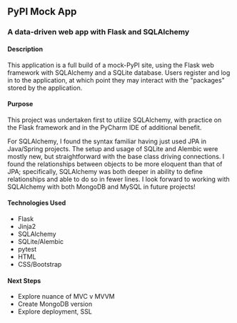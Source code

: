## PyPI Mock App

### A data-driven web app with Flask and SQLAlchemy

#### Description

This application is a full build of a mock-PyPI site, using the Flask web framework with SQLAlchemy and a SQLite database.  Users register and log in to the application, at which point they may interact with the "packages" stored by the application.

#### Purpose

This project was undertaken first to utilize SQLAlchemy, with practice on the Flask framework and in the PyCharm IDE of additional benefit.

For SQLAlchemy, I found the syntax familiar having just used JPA in Java/Spring projects.  The setup and usage of SQLite and Alembic were mostly new, but straightforward with the base class driving connections.  I found the relationships between objects to be more eloquent than that of JPA; specifically, SQLAlchemy was both deeper in ability to define relationships and able to do so in fewer lines.  I look forward to working with SQLAlchemy with both MongoDB and MySQL in future projects!

#### Technologies Used

* Flask
* Jinja2
* SQLAlchemy
* SQLite/Alembic
* pytest
* HTML
* CSS/Bootstrap

#### Next Steps

* Explore nuance of MVC v MVVM
* Create MongoDB version
* Explore deployment, SSL
